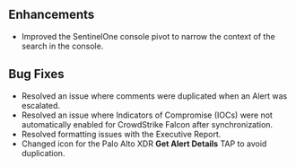 ## Enhancements
- Improved the SentinelOne console pivot to narrow the context of the search in the console.

## Bug Fixes
- Resolved an issue where comments were duplicated when an Alert was escalated.
- Resolved an issue where Indicators of Compromise (IOCs) were not automatically enabled for CrowdStrike Falcon after synchronization.
- Resolved formatting issues with the Executive Report.
- Changed icon for the Palo Alto XDR **Get Alert Details** TAP to avoid duplication.
